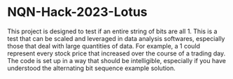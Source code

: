 # NQN-Hack-2023-Lotus
This project is designed to test if an entire string of bits are all 1. 
This is a test that can be scaled and leveraged in data analysis softwares, especially those that deal with large quantities of data.
For example, a 1 could represent every stock price that increased over the course of a trading day.
The code is set up in a way that should be intelligible, especially if you have understood the alternating bit sequence example solution.
